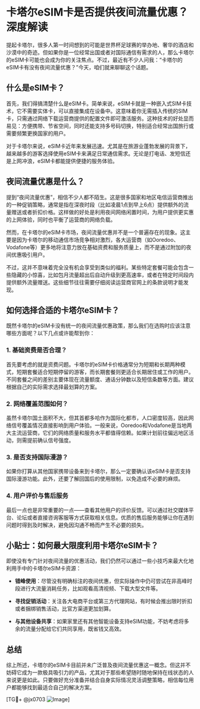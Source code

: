 # 卡塔尔eSIM卡是否提供夜间流量优惠？深度解读

提起卡塔尔，很多人第一时间想到的可能是世界杯足球赛的举办地、奢华的酒店和沙漠中的奇迹。但如果你是一位经常出国或者对国际通信有需求的人，那么卡塔尔的eSIM卡可能也会成为你的关注焦点。不过，最近有不少人问我：“卡塔尔的eSIM卡有没有夜间流量优惠？”今天，咱们就来聊聊这个话题。

## 什么是eSIM卡？

首先，我们得搞清楚什么是eSIM卡。简单来说，eSIM卡就是一种嵌入式SIM卡技术，它不需要实体卡，可以直接集成在设备中。这意味着你无需插入传统的SIM卡，只需通过网络下载运营商提供的配置文件即可激活服务。这种技术的好处显而易见：方便携带、节省空间，同时还能支持多号码切换，特别适合经常出国旅行或需要频繁更换国家的用户。

对于卡塔尔来说，eSIM卡近年来发展迅速。尤其是在旅游业蓬勃发展的背景下，越来越多的游客选择使用eSIM卡来满足日常通信需求。无论是打电话、发短信还是上网冲浪，eSIM卡都能提供便捷的服务体验。

## 夜间流量优惠是什么？

提到“夜间流量优惠”，相信不少人都不陌生。这是很多国家和地区电信运营商推出的一种促销策略，通常是指在深夜时段（比如凌晨1点到早上6点）提供额外的流量赠送或者折扣价格。这样做的好处是利用夜间网络闲置时间，为用户提供更实惠的上网体验，同时也平衡了运营商的网络负载。

然而，在卡塔尔的eSIM卡市场，夜间流量优惠并不是一个普遍存在的现象。这主要是因为卡塔尔的移动通信市场竞争相对激烈，各大运营商（如Ooredoo、Vodafone等）更多地将注意力放在基础资费和服务质量上，而不是通过附加的夜间优惠吸引用户。

不过，这并不意味着完全没有机会享受到类似的福利。某些特定套餐可能会包含一些隐藏的小惊喜，比如包月流量超出后自动升级到更高速率，或者在特定时间段内提供额外流量赠送。这些细节往往需要仔细阅读运营商官网上的条款说明才能发现。

## 如何选择合适的卡塔尔eSIM卡？

既然卡塔尔的eSIM卡没有统一的夜间流量优惠政策，那么我们在选购时应该注意哪些方面呢？以下几点或许能帮到你：

### 1. 基础资费是否合理？
首先要考虑的就是资费问题。卡塔尔的eSIM卡价格通常分为短期和长期两种模式，短期套餐适合短期停留的游客，而长期套餐则更适合长期居住或工作的用户。不同套餐之间的差别主要体现在流量额度、通话分钟数以及短信条数等方面。建议根据自己的实际需求选择最划算的方案。

### 2. 网络覆盖范围如何？
虽然卡塔尔国土面积不大，但其首都多哈作为国际化都市，人口密度较高，因此网络信号覆盖情况直接影响到用户体验。一般来说，Ooredoo和Vodafone是当地两大主流运营商，它们的网络质量和服务水平都值得信赖。如果计划前往偏远地区活动，则需提前确认信号强度。

### 3. 是否支持国际漫游？
如果你打算从其他国家携带设备来到卡塔尔，那么一定要确认该eSIM卡是否支持国际漫游功能。此外，还要了解回国后的使用限制，以免造成不必要的麻烦。

### 4. 用户评价与售后服务
最后一点也是非常重要的一点——查看其他用户的评价反馈。可以通过社交媒体平台、论坛或者直接咨询客服等方式获取相关信息。优质的售后服务能够让你在遇到问题时得到及时解决，避免因沟通不畅而产生不必要的损失。

## 小贴士：如何最大限度利用卡塔尔eSIM卡？

即使没有专门针对夜间流量的优惠活动，我们仍然可以通过一些小技巧来最大化地利用手中的卡塔尔eSIM卡资源：

- **错峰使用**：尽管没有明确标注的夜间优惠，但实际操作中仍可尝试在非高峰时段进行大流量消耗任务，比如观看高清视频、下载大型文件等。
  
- **寻找促销活动**：关注各大电商平台或第三方代理网站，有时候会推出限时折扣或者捆绑销售活动，比官方渠道更加划算。

- **与其他设备共享**：如果家里还有其他智能设备支持eSIM功能，不妨考虑将多余的流量分配给它们共同享用，既省钱又高效。

## 总结

综上所述，卡塔尔的eSIM卡目前并未广泛普及夜间流量优惠这一概念。但这并不妨碍它成为一款极具吸引力的产品，尤其对于那些希望随时随地保持在线状态的人来说更是如此。只要做好充分准备并结合自身实际情况灵活调整策略，相信每位用户都能够找到最适合自己的解决方案。

[TG💪+ @jx0703 ![Image](https://github.com/user-attachments/assets/dbca1d08-cadb-493c-b0ec-ad6f7a83f270)]